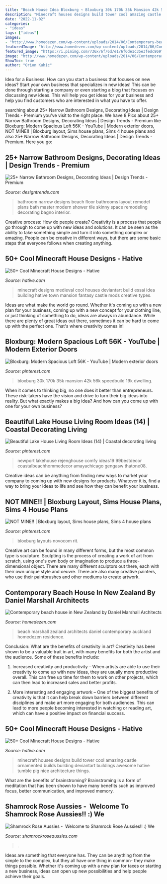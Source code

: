 ```yaml
---
title: "Beach House Idea Bloxburg ~ Bloxburg 30k 170k 35k Mansion 42k 56k Speedbuild 19k Dwelling"
description: "Minecraft houses designs build tower cool amazing castle ornamented builds building deviantart buildings awesome hative tumble pig nice architecture things"
date: "2022-11-02"
categories:
- "ideas"
tags: ["ideas"]
images:
- "http://www.homedezen.com/wp-content/uploads/2014/06/Contemporary-beach-house-in-New-Zealand-by-Daniel-Marshall-Architects-12.jpg"
featuredImage: "http://www.homedezen.com/wp-content/uploads/2014/06/Contemporary-beach-house-in-New-Zealand-by-Daniel-Marshall-Architects-12.jpg"
featured_image: "https://i.pinimg.com/736x/6f/6d/e1/6f6de1c35e3fedc869fa4f25149d3897.jpg"
image: "http://www.homedezen.com/wp-content/uploads/2014/06/Contemporary-beach-house-in-New-Zealand-by-Daniel-Marshall-Architects-12.jpg"
ShowToc: true
author: "Orion Kuhic"
---
```



Idea for a Business: How can you start a business that focuses on new ideas?
Start your own business that specializes in new ideas! This can be done through starting a company or even starting a blog that focuses on discussing new ideas. This will help you get ideas for your business and help you find customers who are interested in what you have to offer.

	

		
searching about 25+ Narrow Bathroom Designs, Decorating Ideas | Design Trends - Premium you've visit to the right place. We have 8 Pics about 25+ Narrow Bathroom Designs, Decorating Ideas | Design Trends - Premium like Bloxburg: Modern Spacious Loft 56K - YouTube | Modern exterior doors, NOT MINE!! | Bloxburg layout, Sims house plans, Sims 4 house plans and also 25+ Narrow Bathroom Designs, Decorating Ideas | Design Trends - Premium. Here you go:
		
    
## 25+ Narrow Bathroom Designs, Decorating Ideas | Design Trends - Premium

<img loading=lazy src="https://images.designtrends.com/wp-content/uploads/2016/02/08064521/Beach-style-narrow-bathroom-design.jpg" onerror="this.onerror=null;this.src='https://tse1.mm.bing.net/th?id=OIP.txA4gfl6ctLREjTliZ2y1QHaLY&amp;pid=15.1';" alt="25+ Narrow Bathroom Designs, Decorating Ideas | Design Trends - Premium">

_Source: designtrends.com_

>bathroom narrow designs beach floor bathrooms layout remodel plans bath master modern shower tile skinny space remodeling decorating bagno interior. 

	

Creative process: How do people create?
Creativity is a process that people go through to come up with new ideas and solutions. It can be seen as the ability to take something simple and turn it into something complex or amazing. People can be creative in different ways, but there are some basic steps that everyone follows when creating anything.

    
## 50+ Cool Minecraft House Designs - Hative

<img loading=lazy src="https://hative.com/wp-content/uploads/2014/02/minecraft-houses/medieval-house-idea-24.jpg" onerror="this.onerror=null;this.src='https://tse1.mm.bing.net/th?id=OIP.FC_cKkRqnPdJjjE61TbQCwHaD7&amp;pid=15.1';" alt="50+ Cool Minecraft House Designs - Hative">

_Source: hative.com_

>minecraft designs medieval cool houses deviantart build essai idea building hative town mansion fantasy castle mods creative types. 

	

Ideas are what make the world go round. Whether it's coming up with a new plan for your business, coming up with a new concept for your clothing line, or just thinking of something to do, ideas are always in abundance. While there are plenty of great ideas out there, sometimes it can be hard to come up with the perfect one. That's where creativity comes in!

    
## Bloxburg: Modern Spacious Loft 56K - YouTube | Modern Exterior Doors

<img loading=lazy src="https://i.pinimg.com/736x/23/99/c7/2399c79e2a556393dd0c9674efa2921a.jpg" onerror="this.onerror=null;this.src='https://tse4.mm.bing.net/th?id=OIP.6I0_FNomye8cdO7SKkl8FAHaFj&amp;pid=15.1';" alt="Bloxburg: Modern Spacious Loft 56K - YouTube | Modern exterior doors">

_Source: pinterest.com_

>bloxburg 30k 170k 35k mansion 42k 56k speedbuild 19k dwelling. 

	

When it comes to thinking big, no one does it better than entrepreneurs. These risk-takers have the vision and drive to turn their big ideas into reality. But what exactly makes a big idea? And how can you come up with one for your own business?

    
## Beautiful Lake House Living Room Ideas (14) | Coastal Decorating Living

<img loading=lazy src="https://i.pinimg.com/736x/6f/6d/e1/6f6de1c35e3fedc869fa4f25149d3897.jpg" onerror="this.onerror=null;this.src='https://tse1.mm.bing.net/th?id=OIP.kpL5RpmFqTy_VYqmWmeHggHaJ3&amp;pid=15.1';" alt="Beautiful Lake House Living Room Ideas (14) | Coastal decorating living">

_Source: pinterest.com_

>newport lakehouse rejenghouse comfy ideas19 99bestdecor coastalbeachhommedecor amayachicago gengasw thatone08. 

	

Creative ideas can be anything from finding new ways to market your company to coming up with new designs for products. Whatever it is, find a way to bring your ideas to life and see how they can benefit your business.

    
## NOT MINE!! | Bloxburg Layout, Sims House Plans, Sims 4 House Plans

<img loading=lazy src="https://i.pinimg.com/736x/c6/38/37/c63837f9189163e09bcf5f049f4e82ad.jpg" onerror="this.onerror=null;this.src='https://tse4.mm.bing.net/th?id=OIP.UJS6p09s0iVK5TjzPLN1kwHaFq&amp;pid=15.1';" alt="NOT MINE!! | Bloxburg layout, Sims house plans, Sims 4 house plans">

_Source: pinterest.com_

>bloxburg layouts novocom rit. 

	

Creative art can be found in many different forms, but the most common type is sculpture. Sculpting is the process of creating a work of art from scratch, using one's own body or imagination to produce a three-dimensional object. There are many different sculptors out there, each with their own unique style and oeuvre. There are also many creative painters, who use their paintbrushes and other mediums to create artwork.

    
## Contemporary Beach House In New Zealand By Daniel Marshall Architects

<img loading=lazy src="http://www.homedezen.com/wp-content/uploads/2014/06/Contemporary-beach-house-in-New-Zealand-by-Daniel-Marshall-Architects-12.jpg" onerror="this.onerror=null;this.src='https://tse4.mm.bing.net/th?id=OIP.dvO_08qvjxvSt3SdDqgkjAHaFA&amp;pid=15.1';" alt="Contemporary beach house in New Zealand by Daniel Marshall Architects">

_Source: homedezen.com_

>beach marshall zealand architects daniel contemporary auckland homedezen residence. 

	

Conclusion: What are the benefits of creativity in art?
Creativity has been shown to be a valuable trait in art, with many benefits for both the artist and the audience. Some of these benefits include:
1. Increased creativity and productivity – When artists are able to use their creativity to come up with new ideas, they are usually more productive overall. This can free up time for them to work on other projects, which can then lead to increased sales and better profits.

2. More interesting and engaging artwork – One of the biggest benefits of creativity is that it can help break down barriers between different disciplines and make art more engaging for both audiences. This can lead to more people becoming interested in watching or reading art, which can have a positive impact on financial success.


    
## 50+ Cool Minecraft House Designs - Hative

<img loading=lazy src="https://hative.com/wp-content/uploads/2014/02/minecraft-houses/ornamented-tower-design-50.jpg" onerror="this.onerror=null;this.src='https://tse3.mm.bing.net/th?id=OIP.jFE6Rn2X-AZM-wvAArdkOQHaJH&amp;pid=15.1';" alt="50+ Cool Minecraft House Designs - Hative">

_Source: hative.com_

>minecraft houses designs build tower cool amazing castle ornamented builds building deviantart buildings awesome hative tumble pig nice architecture things. 

	

What are the benefits of brainstroming?
Brainstroming is a form of meditation that has been shown to have many benefits such as improved focus, better communication, and improved memory.

    
## Shamrock Rose Aussies - ﻿﻿﻿ Welcome To Shamrock Rose Aussies!! :) We

<img loading=lazy src="http://shamrockroseaussies.com/yahoo_site_admin/assets/images/DSC_0165.153163002_std.JPG" onerror="this.onerror=null;this.src='https://tse3.mm.bing.net/th?id=OIP.jpm-jpFmesnEshZAwc_AtwHaE0&amp;pid=15.1';" alt="Shamrock Rose Aussies - ﻿﻿﻿ Welcome to Shamrock Rose Aussies!! :) We">

_Source: shamrockroseaussies.com_

>. 

	

Ideas are something that everyone has. They can be anything from the simple to the complex, but they all have one thing in common- they make things possible. Whether it's coming up with a new plan for taxes or starting a new business, ideas can open up new possibilities and help people achieve their goals.


